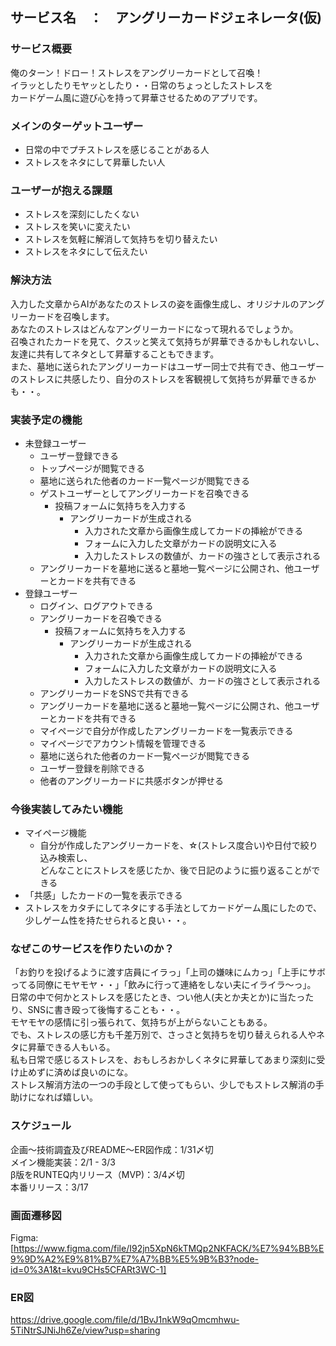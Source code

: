 ## サービス名　：　アングリーカードジェネレータ(仮)
### サービス概要
俺のターン！ドロー！ストレスをアングリーカードとして召喚！</br>
イラッとしたりモヤッとしたり・・日常のちょっとしたストレスを</br>
カードゲーム風に遊び心を持って昇華させるためのアプリです。

### メインのターゲットユーザー
* 日常の中でプチストレスを感じることがある人</br>
* ストレスをネタにして昇華したい人

### ユーザーが抱える課題
* ストレスを深刻にしたくない</br>
* ストレスを笑いに変えたい</br>
* ストレスを気軽に解消して気持ちを切り替えたい</br>
* ストレスをネタにして伝えたい

### 解決方法
入力した文章からAIがあなたのストレスの姿を画像生成し、オリジナルのアングリーカードを召喚します。</br> 
あなたのストレスはどんなアングリーカードになって現れるでしょうか。</br>
召喚されたカードを見て、クスッと笑えて気持ちが昇華できるかもしれないし、友達に共有してネタとして昇華することもできます。</br>
また、墓地に送られたアングリーカードはユーザー同士で共有でき、他ユーザーのストレスに共感したり、自分のストレスを客観視して気持ちが昇華できるかも・・。

### 実装予定の機能
* 未登録ユーザー
  * ユーザー登録できる
  * トップページが閲覧できる
  * 墓地に送られた他者のカード一覧ページが閲覧できる
  * ゲストユーザーとしてアングリーカードを召喚できる
    * 投稿フォームに気持ちを入力する
      * アングリーカードが生成される
        * 入力された文章から画像生成してカードの挿絵ができる
        * フォームに入力した文章がカードの説明文に入る
        * 入力したストレスの数値が、カードの強さとして表示される
  * アングリーカードを墓地に送ると墓地一覧ページに公開され、他ユーザーとカードを共有できる
* 登録ユーザー
  * ログイン、ログアウトできる
  * アングリーカードを召喚できる
    * 投稿フォームに気持ちを入力する
      * アングリーカードが生成される
        * 入力された文章から画像生成してカードの挿絵ができる
        * フォームに入力した文章がカードの説明文に入る
        * 入力したストレスの数値が、カードの強さとして表示される
  * アングリーカードをSNSで共有できる
  * アングリーカードを墓地に送ると墓地一覧ページに公開され、他ユーザーとカードを共有できる
  * マイページで自分が作成したアングリーカードを一覧表示できる
  * マイページでアカウント情報を管理できる
  * 墓地に送られた他者のカード一覧ページが閲覧できる
  * ユーザー登録を削除できる
  * 他者のアングリーカードに共感ボタンが押せる

### 今後実装してみたい機能
* マイページ機能
  * 自分が作成したアングリーカードを、☆(ストレス度合い)や日付で絞り込み検索し、</br>
    どんなことにストレスを感じたか、後で日記のように振り返ることができる
* 「共感」したカードの一覧を表示できる
* ストレスをカタチにしてネタにする手法としてカードゲーム風にしたので、少しゲーム性を持たせられると良い・・。

### なぜこのサービスを作りたいのか？
「お釣りを投げるように渡す店員にイラっ」「上司の嫌味にムカっ」「上手にサボってる同僚にモヤモヤ・・」「飲みに行って連絡をしない夫にイライラ〜っ」。</br>
日常の中で何かとストレスを感じたとき、つい他人(夫とか夫とか)に当たったり、SNSに書き殴って後悔することも・・。</br>
モヤモヤの感情に引っ張られて、気持ちが上がらないこともある。</br>
でも、ストレスの感じ方も千差万別で、さっさと気持ちを切り替えられる人やネタに昇華できる人もいる。</br>
私も日常で感じるストレスを、おもしろおかしくネタに昇華してあまり深刻に受け止めずに済めば良いのにな。</br>
ストレス解消方法の一つの手段として使ってもらい、少しでもストレス解消の手助けになれば嬉しい。

### スケジュール
企画〜技術調査及びREADME〜ER図作成：1/31〆切</br>
メイン機能実装：2/1 - 3/3</br>
β版をRUNTEQ内リリース（MVP)：3/4〆切</br>
本番リリース：3/17

### 画面遷移図
Figma:[https://www.figma.com/file/I92jn5XpN6kTMQp2NKFACK/%E7%94%BB%E9%9D%A2%E9%81%B7%E7%A7%BB%E5%9B%B3?node-id=0%3A1&t=kvu9CHs5CFARt3WC-1]

### ER図
https://drive.google.com/file/d/1BvJ1nkW9qOmcmhwu-5TiNtrSJNiJh6Ze/view?usp=sharing